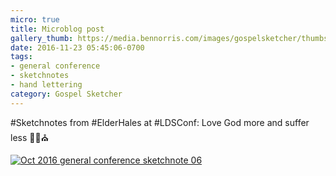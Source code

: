```yaml
---
micro: true
title: Microblog post
gallery_thumb: https://media.bennorris.com/images/gospelsketcher/thumbs/oct-16-1-hales.jpg
date: 2016-11-23 05:45:06-0700
tags:
- general conference
- sketchnotes
- hand lettering
category: Gospel Sketcher
---
```


#Sketchnotes from #ElderHales at #LDSConf: Love God more and suffer less ✍🏼⛪️

[![Oct 2016 general conference sketchnote 06](https://media.bennorris.com/images/gospelsketcher/general-conference/oct-2016/oct-16-1-hales.jpg)](https://media.bennorris.com/images/gospelsketcher/general-conference/oct-2016/oct-16-1-hales.jpg)